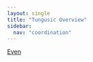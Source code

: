 ```yaml
---
layout: single
title: "Tungusic Overview"
sidebar:
  nav: "coordination"
---
```



[Even](/assets/files/even.pdf)